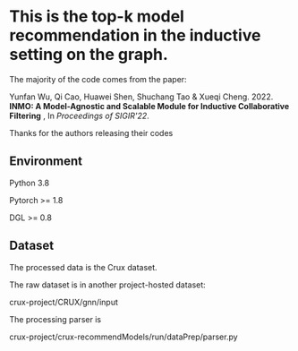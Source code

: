 # This is the top-k model recommendation in the inductive setting on the graph.

The majority of the code comes from the paper:

Yunfan Wu, Qi Cao, Huawei Shen, Shuchang Tao & Xueqi Cheng. 2022. **INMO: A Model-Agnostic and Scalable Module for Inductive
Collaborative Filtering**  , In *Proceedings of SIGIR'22*.

Thanks for the authors releasing their codes

## Environment

Python 3.8

Pytorch >= 1.8

DGL >= 0.8

## Dataset

The processed data is the Crux dataset.

The raw dataset is in another project-hosted dataset:

crux-project/CRUX/gnn/input

The processing parser is

crux-project/crux-recommendModels/run/dataPrep/parser.py
